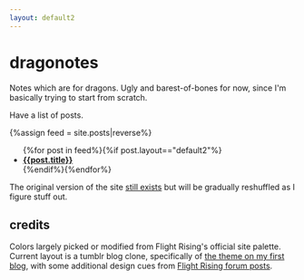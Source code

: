 ```yaml
---
layout: default2
---
```

# dragonotes

Notes which are for dragons. Ugly and barest-of-bones for now, since I'm basically trying to start from scratch.

Have a list of posts.

{%assign feed = site.posts|reverse%}
<ul>{%for post in feed%}{%if post.layout=="default2"%}
	<li><b><a href="{{post.url}}">{{post.title}}</a></b></li>
{%endif%}{%endfor%}</ul>

The original version of the site [still exists](v1) but will be gradually reshuffled as I figure stuff out.

## credits
Colors largely picked or modified from Flight Rising's official site palette. Current layout is a tumblr blog clone, specifically of [the theme on my first blog](https://archaeoraptor-archive.tumblr.com/post/127184518325/permafrostimpaler-dohmalores-theme-i-had-a), with some additional design cues from [Flight Rising forum posts](https://www1.flightrising.com/forums).